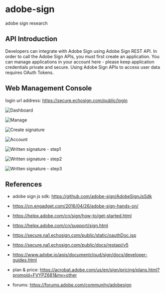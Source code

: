 # adobe-sign

adobe sign research

## API Introduction

Developers can integrate with Adobe Sign using Adobe Sign REST API.
In order to call the Adobe Sign APIs, you must first create an application.
You can manage applications in your account here - please keep application credentials private and secure.
Using Adobe Sign APIs to access user data requires OAuth Tokens.

## Web Management Console

login url address: https://secure.echosign.com/public/login

![Dashboard](https://ws3.sinaimg.cn/large/006tNc79gy1fqq8qyinsfj31kw0vq78l.jpg)

![Manage](https://ws1.sinaimg.cn/large/006tNc79gy1fqq8vjmp47j31kw0ymwj9.jpg)

![Create signature](https://ws4.sinaimg.cn/large/006tNc79gy1fqq8xhrqq1j31kw0vqq4i.jpg)

![Account](https://ws1.sinaimg.cn/large/006tNc79gy1fqq8ykwdgvj31kw0vqads.jpg)

![Written signature - step1](https://ws2.sinaimg.cn/large/006tNc79gy1fqr5yjwp2uj31kw0vq42g.jpg)

![Written signature - step2](https://ws1.sinaimg.cn/large/006tNc79gy1fqr601sf40j31kw0vq40j.jpg)

![Written signature - step3](https://ws4.sinaimg.cn/large/006tNc79gy1fqr61brs9yj31kw0vqdhz.jpg)

## References

* adobe sign js sdk: https://github.com/adobe-sign/AdobeSignJsSdk

* https://cn.engadget.com/2016/04/26/adobe-sign-hands-on/

* https://helpx.adobe.com/cn/sign/how-to/get-started.html

* https://helpx.adobe.com/cn/support/sign.html

* https://secure.na1.echosign.com/public/static/oauthDoc.jsp

* https://secure.na1.echosign.com/public/docs/restapi/v5

* https://www.adobe.io/apis/documentcloud/sign/docs/developer-guides.html

* plan & price: https://acrobat.adobe.com/us/en/sign/pricing/plans.html?promoid=FVYPZ681&mv=other

* forums: https://forums.adobe.com/community/adobesign
